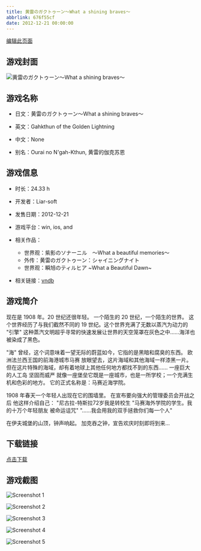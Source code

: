 ```yaml
---
title: 黄雷のガクトゥーン～What a shining braves～
abbrlink: 676f55cf
date: 2012-12-21 00:00:00
---
```

[编辑此页面](https://github.com/ACG-3/ADV3-source/blob/main/source/_posts/games/%E9%BB%84%E9%9B%B7%E3%81%AE%E3%82%AC%E3%82%AF%E3%83%88%E3%82%A5%E3%83%BC%E3%83%B3%EF%BD%9EWhat%20a%20shining%20braves%EF%BD%9E.md)

## 游戏封面

![黄雷のガクトゥーン～What a shining braves～](https://pan.timero.xyz/d/onedrive/img_lib_001/%E9%BB%84%E9%9B%B7%E3%81%AE%E3%82%AC%E3%82%AF%E3%83%88%E3%82%A5%E3%83%BC%E3%83%B3%EF%BD%9EWhat%20a%20shining%20braves%EF%BD%9E_cover.avif)


## 游戏名称

- 日文：黄雷のガクトゥーン～What a shining braves～
- 英文：Gahkthun of the Golden Lightning
- 中文：None

- 别名：Ourai no N'gah-Kthun, 黄雷的伽克苏恩


## 游戏信息

- 时长：24.33 h
- 开发者：Liar-soft
- 发售日期：2012-12-21
- 游戏平台：win, ios, and
- 相关作品：
   - 世界观：紫影のソナーニル　～What a beautiful memories～
   - 外传：黄雷のガクトゥーン：シャイニングナイト
   - 世界观：瞬旭のティルヒア ~What a Beautiful Dawn~

- 相关链接：[vndb](https://vndb.org/v11033)


## 游戏简介

现在是 1908 年。20 世纪还很年轻。
一个陌生的 20 世纪，一个陌生的世界。
这个世界经历了与我们截然不同的 19 世纪。这个世界充满了无数以蒸汽为动力的 "引擎"
这种蒸汽文明超乎寻常的快速发展让世界的天空笼罩在灰色之中......海洋也被染成了黑色。

"海" 曾经，这个词意味着一望无际的蔚蓝如今，它指的是黑暗和腐臭的东西。
欧洲法兰西王国的前海港城市马赛 放眼望去，这片海域和其他海域一样漆黑一片。但在这片特殊的海域，却有着地球上其他任何地方都找不到的东西......
一座巨大的人工岛 坚固而威严 就像一座堡垒它既是一座城市，也是一所学校；一个充满生机和色彩的地方。
它的正式名称是：马赛近海学院。

1908 年春天一个年轻人出现在它的围墙里。
在宣布要向强大的管理委员会开战之后 他这样介绍自己：
"尼古拉-特斯拉72岁我是转校生
"马赛海外学院的学生。我的十万个年轻朋友 被命运诅咒"
"......我会用我的双手拯救你们每一个人"

在伊夫城堡的山顶，钟声响起。
加克吞之钟，宣告欢庆时刻即将到来...


## 下载链接

[点击下载](https://pan.timero.xyz/onedrive/adv_lib_001/%E9%BB%84%E9%9B%B7%E3%81%AE%E3%82%AC%E3%82%AF%E3%83%88%E3%82%A5%E3%83%BC%E3%83%B3%EF%BD%9EWhat%20a%20shining%20braves%EF%BD%9E)


## 游戏截图


![Screenshot 1](https://pan.timero.xyz/d/onedrive/img_lib_001/%E9%BB%84%E9%9B%B7%E3%81%AE%E3%82%AC%E3%82%AF%E3%83%88%E3%82%A5%E3%83%BC%E3%83%B3%EF%BD%9EWhat%20a%20shining%20braves%EF%BD%9E_Screenshot_1.avif)

![Screenshot 2](https://pan.timero.xyz/d/onedrive/img_lib_001/%E9%BB%84%E9%9B%B7%E3%81%AE%E3%82%AC%E3%82%AF%E3%83%88%E3%82%A5%E3%83%BC%E3%83%B3%EF%BD%9EWhat%20a%20shining%20braves%EF%BD%9E_Screenshot_2.avif)

![Screenshot 3](https://pan.timero.xyz/d/onedrive/img_lib_001/%E9%BB%84%E9%9B%B7%E3%81%AE%E3%82%AC%E3%82%AF%E3%83%88%E3%82%A5%E3%83%BC%E3%83%B3%EF%BD%9EWhat%20a%20shining%20braves%EF%BD%9E_Screenshot_3.avif)

![Screenshot 4](https://pan.timero.xyz/d/onedrive/img_lib_001/%E9%BB%84%E9%9B%B7%E3%81%AE%E3%82%AC%E3%82%AF%E3%83%88%E3%82%A5%E3%83%BC%E3%83%B3%EF%BD%9EWhat%20a%20shining%20braves%EF%BD%9E_Screenshot_4.avif)

![Screenshot 5](https://pan.timero.xyz/d/onedrive/img_lib_001/%E9%BB%84%E9%9B%B7%E3%81%AE%E3%82%AC%E3%82%AF%E3%83%88%E3%82%A5%E3%83%BC%E3%83%B3%EF%BD%9EWhat%20a%20shining%20braves%EF%BD%9E_Screenshot_5.avif)

